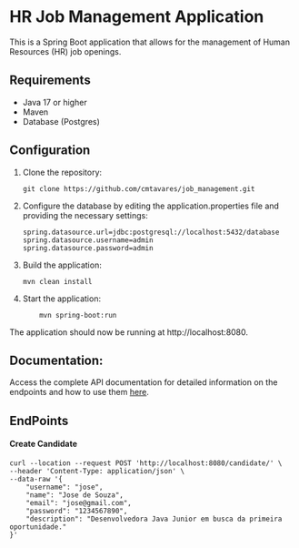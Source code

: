 # HR Job Management Application

This is a Spring Boot application that allows for the management of Human Resources (HR) job openings.

## Requirements

- Java 17 or higher
- Maven
- Database (Postgres)

## Configuration

1. Clone the repository:

   ```shell
   git clone https://github.com/cmtavares/job_management.git
   ```

2. Configure the database by editing the application.properties file and providing the necessary settings:

    ```properties
    spring.datasource.url=jdbc:postgresql://localhost:5432/database
    spring.datasource.username=admin
    spring.datasource.password=admin
    ```

3. Build the application:

    ```shell
    mvn clean install
    ```

4. Start the application:

    ```shell
        mvn spring-boot:run
    ```

The application should now be running at http://localhost:8080.


## Documentation:
Access the complete API documentation for detailed information on the endpoints and how to use them <a href="https://documenter.getpostman.com/view/32463762/2sA3XV8enz">here</a>.



## EndPoints

#### Create Candidate
```shell
curl --location --request POST 'http://localhost:8080/candidate/' \
--header 'Content-Type: application/json' \
--data-raw '{
    "username": "jose",
    "name": "Jose de Souza",
    "email": "jose@gmail.com",
    "password": "1234567890",
    "description": "Desenvolvedora Java Junior em busca da primeira oportunidade."
}'
```
